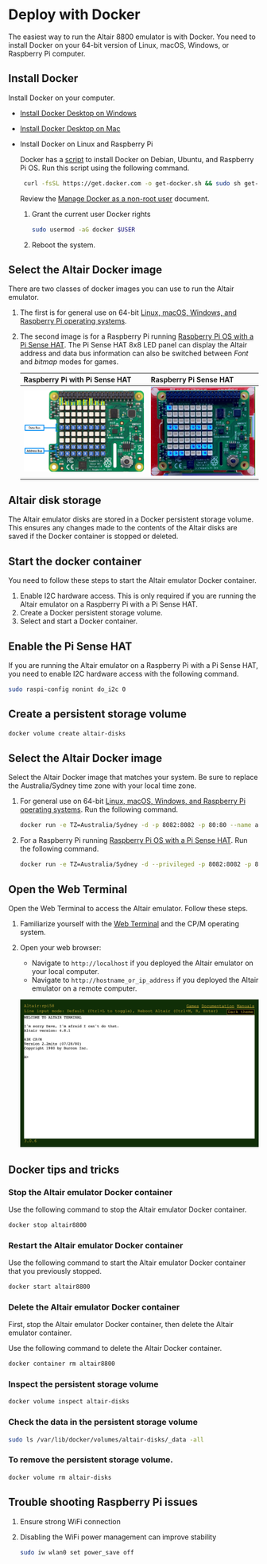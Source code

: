 # Deploy with Docker

The easiest way to run the Altair 8800 emulator is with Docker. You need to install Docker on your 64-bit version of Linux, macOS, Windows, or Raspberry Pi computer.

## Install Docker

Install Docker on your computer.

- [Install Docker Desktop on Windows](https://docs.docker.com/desktop/windows/install/)
- [Install Docker Desktop on Mac](https://docs.docker.com/desktop/mac/install/)

- Install Docker on Linux and Raspberry Pi

    Docker has a [script](https://docs.docker.com/engine/install/debian/) to install Docker on Debian, Ubuntu, and Raspberry Pi OS. Run this script using the following command.

    ```bash
     curl -fsSL https://get.docker.com -o get-docker.sh && sudo sh get-docker.sh
    ```

    Review the [Manage Docker as a non-root user](https://docs.docker.com/engine/install/linux-postinstall/#manage-docker-as-a-non-root-user) document.

    1. Grant the current user Docker rights

        ```bash
        sudo usermod -aG docker $USER
        ```

    1. Reboot the system.

## Select the Altair Docker image

There are two classes of docker images you can use to run the Altair emulator.

1. The first is for general use on 64-bit [Linux, macOS, Windows, and Raspberry Pi operating systems](#general-linux-macos-windows-and-raspberry-pi-users).
2. The second image is for a Raspberry Pi running [Raspberry Pi OS with a Pi Sense HAT](#raspberry-pi-with-pi-sense-hat-users). The Pi Sense HAT 8x8 LED panel can display the Altair address and data bus information can also be switched between *Font* and *bitmap* modes for games.

    | Raspberry Pi with Pi Sense HAT  | Raspberry Pi Sense HAT |
    |--|--|
    | ![The image shows the address and data bus LEDs](img/raspberry_pi_sense_hat_map.png) | ![The gif shows the address and data bus LEDs in action](img/raspberry_pi_sense_hat.gif) |

## Altair disk storage

The Altair emulator disks are stored in a Docker persistent storage volume. This ensures any changes made to the contents of the Altair disks are saved if the Docker container is stopped or deleted.

## Start the docker container

You need to follow these steps to start the Altair emulator Docker container.


1. Enable I2C hardware access. This is only required if you are running the Altair emulator on a Raspberry Pi with a Pi Sense HAT.
1. Create a Docker persistent storage volume.
1. Select and start a Docker container.

## Enable the Pi Sense HAT

If you are running the Altair emulator on a Raspberry Pi with a Pi Sense HAT, you need to enable I2C hardware access with the following command.

```bash
sudo raspi-config nonint do_i2c 0
```

## Create a persistent storage volume

```bash
docker volume create altair-disks
```

## Select the Altair Docker image

Select the Altair Docker image that matches your system. Be sure to replace the Australia/Sydney time zone with your local time zone.

1. For general use on 64-bit [Linux, macOS, Windows, and Raspberry Pi operating systems](#general-linux-macos-windows-and-raspberry-pi-users). Run the following command.

    ```bash
    docker run -e TZ=Australia/Sydney -d -p 8082:8082 -p 80:80 --name altair8800 -v altair-disks:/Altairdocker/AltairHL_emulator/Disks --rm glovebox/altair8800:latest
    ```

1. For a Raspberry Pi running [Raspberry Pi OS with a Pi Sense HAT](#raspberry-pi-with-pi-sense-hat-users). Run the following command.

    ```bash
    docker run -e TZ=Australia/Sydney -d --privileged -p 8082:8082 -p 80:80 --name altair8800 -v altair-disks:/Altairdocker/AltairHL_emulator/Disks --rm glovebox/altair8800-pisense:latest
    ```

## Open the Web Terminal

Open the Web Terminal to access the Altair emulator. Follow these steps.

1. Familiarize yourself with the [Web Terminal](../20-fundamentals/20-Web-Terminal.md) and the CP/M operating system.
2. Open your web browser:
    * Navigate to `http://localhost` if you deployed the Altair emulator on your local computer.
    * Navigate to `http://hostname_or_ip_address` if you deployed the Altair emulator on a remote computer.

    ![The following image is of the web terminal command prompt](../20-fundamentals/img/web_terminal_intro.png)


## Docker tips and tricks

### Stop the Altair emulator Docker container

Use the following command to stop the Altair emulator Docker container.

```bash
docker stop altair8800
```

### Restart the Altair emulator Docker container

Use the following command to start the Altair emulator Docker container that you previously stopped.

```bash
docker start altair8800
```

### Delete the Altair emulator Docker container

First, stop the Altair emulator Docker container, then delete the Altair emulator container.

Use the following command to delete the Altair Docker container.

```bash
docker container rm altair8800
```

### Inspect the persistent storage volume

```bash
docker volume inspect altair-disks
```

### Check the data in the persistent storage volume

```bash
sudo ls /var/lib/docker/volumes/altair-disks/_data -all
```

### To remove the persistent storage volume.

```bash
docker volume rm altair-disks
```

## Trouble shooting Raspberry Pi issues

1. Ensure strong WiFi connection
1. Disabling the WiFi power management can improve stability

    ```bash
    sudo iw wlan0 set power_save off
    ```
